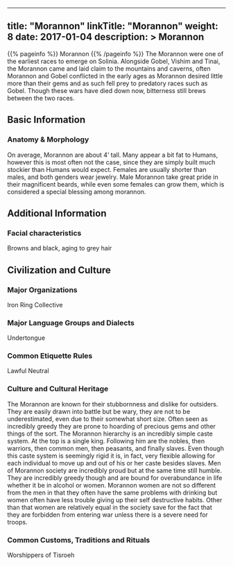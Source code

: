 
---
title: "Morannon"
linkTitle: "Morannon"
weight: 8
date: 2017-01-04
description: >
 Morannon
---

{{% pageinfo %}}
Morannon
{{% /pageinfo %}}
The Morannon were one of the earliest races to emerge on Solinia. Alongside Gobel, Vishim and Tinai, the Morannon came and laid claim to the mountains and caverns, often Morannon and Gobel conflicted in the early ages as Morannon desired little more than their gems and as such fell prey to predatory races such as Gobel. Though these wars have died down now, bitterness still brews between the two races.

## Basic Information


<div class="">


### Anatomy & Morphology

On average, Morannon are about 4’ tall. Many appear a bit fat to Humans, however this is most often not the case, since they are simply built much stockier than Humans would expect. Females are usually shorter than males, and both genders wear jewelry. Male Morannon take great pride in their magnificent beards, while even some females can grow them, which is considered a special blessing among morannon.

 

    

## Additional Information


<div class="">
         


### Facial characteristics

Browns and black, aging to grey hair

        
    

## Civilization and Culture


<div class="">
    

### Major Organizations

Iron Ring Collective

### Major Language Groups and Dialects

Undertongue

### Common Etiquette Rules

Lawful Neutral

### Culture and Cultural Heritage

The Morannon are known for their stubbornness and dislike for outsiders. They are easily drawn into battle but be wary, they are not to be underestimated, even due to their somewhat short size. Often seen as incredibly greedy they are prone to hoarding of precious gems and other things of the sort.  The Morannon hierarchy is an incredibly simple caste system. At the top is a single king. Following him are the nobles, then warriors, then common men, then peasants, and finally slaves. Even though this caste system is seemingly rigid it is, in fact, very flexible allowing for each individual to move up and out of his or her caste besides slaves. Men of Morannon society are incredibly proud but at the same time still humble. They are incredibly greedy though and are bound for overabundance in life whether it be in alcohol or women. Morannon women are not so different from the men in that they often have the same problems with drinking but women often have less trouble giving up their self destructive habits. Other than that women are relatively equal in the society save for the fact that they are forbidden from entering war unless there is a severe need for troops.

### Common Customs, Traditions and Rituals

Worshippers of Tisroeh


